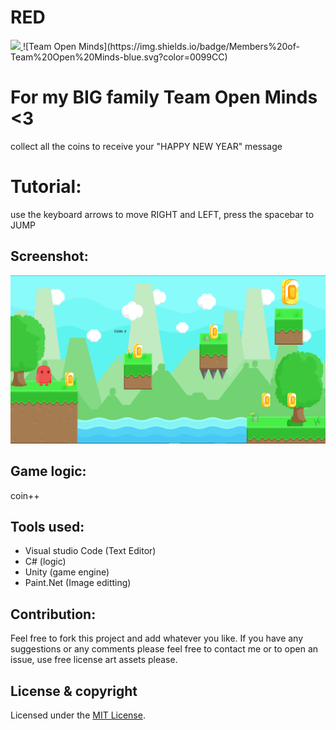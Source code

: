 # RED
<a href="https://github.com/Doha-Helmaoui/RED/blob/master/LICENSE.md" alt="LICENSE">
        <img src="https://img.shields.io/badge/license-MIT-green/hero3131/RED.svg" />
</a>
![Team Open Minds](https://img.shields.io/badge/Members%20of-Team%20Open%20Minds-blue.svg?color=0099CC)

# For my BIG family Team Open Minds <3
collect all the coins to receive your "HAPPY NEW YEAR" message

# Tutorial:
use the keyboard arrows to move RIGHT and LEFT, press the spacebar to JUMP

## Screenshot:
<img src="screenshot\REDscreenshot.PNG" />

## Game logic:
coin++

## Tools used:
* Visual studio Code (Text Editor)
* C# (logic)
* Unity (game engine)
* Paint.Net (Image editting)

## Contribution:
Feel free to fork this project and add whatever you like.
If you have any suggestions or any comments please feel free to contact me or to open an issue, use free license art assets please.

## License & copyright
Licensed under the [MIT License](LICENSE.md).
